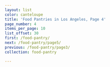 ```yaml
---
layout: list
color: canteloupe
title: 'Food Pantries in Los Angeles, Page 4'
page_number: 4
items_per_page: 10
list_offset: 30
first: /food-pantry/
next: /food-pantry/page5/
previous: /food-pantry/page3/
collection: food-pantry

---
```

